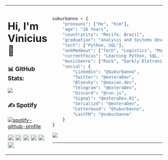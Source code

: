 <table>
    <tr>
        <td style="width: 50%;">
            
 # Hi, I'm Vinicius 👋
            
### 📊 GitHub Stats:
![](https://github-readme-stats.vercel.app/api?username=Suburbanno&theme=dark&hide_border=false&include_all_commits=true&count_private=true)

### ✍️ Spotify
[![spotify-github-profile](https://spotify-github-profile.kittinanx.com/api/view?uid=ferreiravinicius&cover_image=true&theme=novatorem&show_offline=false&background_color=151414&interchange=false&bar_color=53b14f&bar_color_cover=false)](https://github.com/kittinan/spotify-github-profile)

<p>
    <img height="20px" src="https://ziadoua.github.io/m3-Markdown-Badges/badges/Figma/figma3.svg">
    <img height="20px" src="https://ziadoua.github.io/m3-Markdown-Badges/badges/Python/python3.svg">
    <img height="20px" src="https://ziadoua.github.io/m3-Markdown-Badges/badges/CSS/css3.svg">
    <img height="20px" src="https://ziadoua.github.io/m3-Markdown-Badges/badges/HTML/html3.svg">
    <img height="20px" src="https://ziadoua.github.io/m3-Markdown-Badges/badges/Git/git3.svg">
    <img height="20px" src="https://ziadoua.github.io/m3-Markdown-Badges/badges/Github/github3.svg">
</p>
        </td>
        <td style="width: 25%; vertical-align: middle;">
                                                                          
```python
suburbanno = {
    "pronouns": ["He", "Him"],
    "age": "26 Years",
    "countryCity": "Recife, Brazil",
    "graduation": "Analysis and Systems Development",
    "tech": ["Python, SQL"],
    "askMeAbout": ["Tech", "Logistics", "Maps"],
    "currentFocus": "Learning Python, SQL, Clouds",
    "musicGenre": ["Rock", "Darkly Eletronic", "Indie"],
    "social": {
        "Linkedin": "@Suburbanno",
        "Twitter": "@exteraDev",
        "Bluesky": "@noxian.dev",
        "Telegram": "@exteraDev",
        "Discord": "@run.js",
        "Signal": "@exteraDev.01",
        "Serializd": "@exteraDev",
        "Letterboxd": "@Suburbanno",
        "LastFM": "@suburbanno"
    }
}
```
<a href="https://visitcount.itsvg.in">
  <img src="https://visitcount.itsvg.in/api?id=Suburbanno&label=Profile%20Views&color=12&icon=6&pretty=true" />
</a>

---
